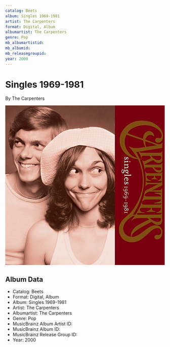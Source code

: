 ```yaml
---
catalog: Beets
album: Singles 1969-1981
artist: The Carpenters
format: Digital, Album
albumartist: The Carpenters
genre: Pop
mb_albumartistid: 
mb_albumid: 
mb_releasegroupid: 
year: 2000
---
```


# Singles 1969-1981

By The Carpenters

![](../../assets/beetscovers/The_Carpenters-Singles_1969-1981.jpg)

## Album Data

- Catalog: Beets
- Format: Digital, Album
- Album: Singles 1969-1981
- Artist: The Carpenters
- Albumartist: The Carpenters
- Genre: Pop
- MusicBrainz Album Artist ID: 
- MusicBrainz Album ID: 
- MusicBrainz Release Group ID: 
- Year: 2000

